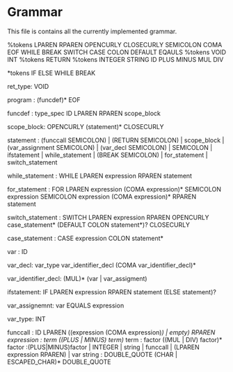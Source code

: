# Grammar

This file is contains all the currently implemented grammar.

%tokens LPAREN RPAREN OPENCURLY CLOSECURLY SEMICOLON COMA EOF WHILE BREAK SWITCH CASE COLON DEFAULT EQAULS
%tokens VOID INT
%tokens RETURN
%tokens INTEGER STRING ID PLUS MINUS MUL DIV


*tokens IF ELSE WHILE BREAK

ret_type: VOID

program : (funcdef)* EOF

funcdef : type_spec ID LPAREN RPAREN scope_block

scope_block: OPENCURLY (statement)* CLOSECURLY

statement : (funccall SEMICOLON)
            | (RETURN SEMICOLON)
            | scope_block
            | (var_assignment SEMICOLON)
            | (var_decl SEMICOLON)
            | SEMICOLON
            | ifstatement
            | while_statement
            | (BREAK SEMICOLON)
            | for_statement
            | switch_statement

while_statement : WHILE LPAREN expression RPAREN statement

for_statement : FOR LPAREN expression (COMA expression)* SEMICOLON expression SEMICOLON expression (COMA expression)*
RPAREN statement

switch_statement : SWITCH LPAREN expression RPAREN OPENCURLY case_statement* (DEFAULT COLON statement*)? CLOSECURLY

case_statement : CASE expression COLON statement*


var : ID

var_decl: var_type var_identifier_decl (COMA var_identifier_decl)*

var_identifier_decl: (MUL)* (var | var_assigment)

ifstatement: IF LPAREN expression RPAREN statement (ELSE statement)?

var_assignemnt: var EQUALS expression


var_type: INT

funccall : ID LPAREN ((expression (COMA expression)*) | empty) RPAREN
expression   : term ((PLUS | MINUS) term)*
term   : factor ((MUL | DIV) factor)*
factor :(PLUS|MINUS)factor | INTEGER |  string | funccall | (LPAREN expression RPAREN) | var
string : DOUBLE_QUOTE (CHAR | ESCAPED_CHAR)* DOUBLE_QUOTE

